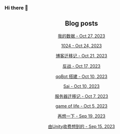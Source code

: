### Hi there 👋

<!--
**EuDs63/EuDs63** is a ✨ _special_ ✨ repository because its `README.md` (this file) appears on your GitHub profile.

Here are some ideas to get you started:

- 🔭 I’m currently working on ...
- 🌱 I’m currently learning ...
- 👯 I’m looking to collaborate on ...
- 🤔 I’m looking for help with ...
- 💬 Ask me about ...
- 📫 How to reach me: ...
- 😄 Pronouns: ...
- ⚡ Fun fact: ...
-->

<h2 align="center">Blog posts</h2>
<!-- BLOG-POST-LIST:START --><p align="center"><a href= https://ds63.eu.org/2023/%E6%88%91%E7%9A%84%E6%95%B0%E6%8D%AE/ > 我的数据 - Oct 27, 2023 </a></p><p align="center"><a href= https://ds63.eu.org/2023/1024/ > 1024 - Oct 24, 2023 </a></p><p align="center"><a href= https://ds63.eu.org/2023/%E5%8D%9A%E5%AE%A2%E8%BF%81%E7%A7%BB%E8%AE%B0/ > 博客迁移记 - Oct 21, 2023 </a></p><p align="center"><a href= https://ds63.eu.org/2023/%E5%8F%8D%E6%88%98/ > 反战 - Oct 17, 2023 </a></p><p align="center"><a href= https://ds63.eu.org/2023/qqbot-%E6%90%AD%E5%BB%BA/ > qqBot 搭建 - Oct 10, 2023 </a></p><p align="center"><a href= https://ds63.eu.org/2023/sai/ > Sai - Oct 10, 2023 </a></p><p align="center"><a href= https://ds63.eu.org/2023/%E6%9C%8D%E5%8A%A1%E5%99%A8%E8%BF%81%E7%A7%BB%E8%AE%B0/ > 服务器迁移记 - Oct 7, 2023 </a></p><p align="center"><a href= https://ds63.eu.org/2023/game-of-life/ > game of life - Oct 5, 2023 </a></p><p align="center"><a href= https://ds63.eu.org/2023/%E5%86%8D%E6%83%B3%E4%B8%80%E4%B8%8B/ > 再想一下 - Sep 19, 2023 </a></p><p align="center"><a href= https://ds63.eu.org/2023/%E7%94%B1unity%E6%94%B6%E8%B4%B9%E6%83%B3%E5%88%B0%E7%9A%84/ > 由Unity收费想到的 - Sep 15, 2023 </a></p><!-- BLOG-POST-LIST:END -->
